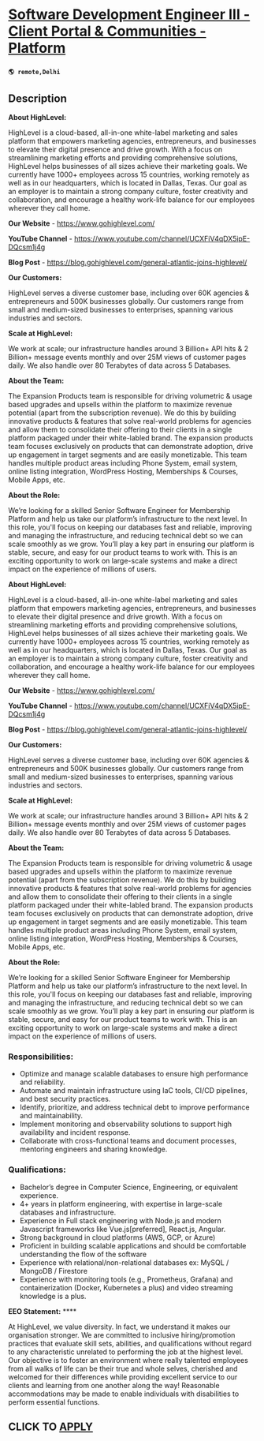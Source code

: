 # [Software Development Engineer III - Client Portal & Communities - Platform](https://www.remotewlb.com/apply/software-development-engineer-iii-client-portal-communities-platform)  
###  
#### `🌎 remote,Delhi`  

## Description

 **About HighLevel:**

HighLevel is a cloud-based, all-in-one white-label marketing and sales platform that empowers marketing agencies, entrepreneurs, and businesses to elevate their digital presence and drive growth. With a focus on streamlining marketing efforts and providing comprehensive solutions, HighLevel helps businesses of all sizes achieve their marketing goals. We currently have 1000+ employees across 15 countries, working remotely as well as in our headquarters, which is located in Dallas, Texas. Our goal as an employer is to maintain a strong company culture, foster creativity and collaboration, and encourage a healthy work-life balance for our employees wherever they call home.

  

 **Our Website** - https://www.gohighlevel.com/

 **YouTube Channel** - https://www.youtube.com/channel/UCXFiV4qDX5ipE-DQcsm1j4g

 **Blog Post** - https://blog.gohighlevel.com/general-atlantic-joins-highlevel/

  

 **Our Customers:**

HighLevel serves a diverse customer base, including over 60K agencies & entrepreneurs and 500K businesses globally. Our customers range from small and medium-sized businesses to enterprises, spanning various industries and sectors.

  

 **Scale at HighLevel:**

We work at scale; our infrastructure handles around 3 Billion+ API hits & 2 Billion+ message events monthly and over 25M views of customer pages daily. We also handle over 80 Terabytes of data across 5 Databases.

  

 **About the Team:**

The Expansion Products team is responsible for driving volumetric & usage based upgrades and upsells within the platform to maximize revenue potential (apart from the subscription revenue). We do this by building innovative products & features that solve real-world problems for agencies and allow them to consolidate their offering to their clients in a single platform packaged under their white-labled brand. The expansion products team focuses exclusively on products that can demonstrate adoption, drive up engagement in target segments and are easily monetizable. This team handles multiple product areas including Phone System, email system, online listing integration, WordPress Hosting, Memberships & Courses, Mobile Apps, etc.

  

 **About the Role:**

We’re looking for a skilled Senior Software Engineer for Membership Platform and help us take our platform’s infrastructure to the next level. In this role, you'll focus on keeping our databases fast and reliable, improving and managing the infrastructure, and reducing technical debt so we can scale smoothly as we grow. You’ll play a key part in ensuring our platform is stable, secure, and easy for our product teams to work with. This is an exciting opportunity to work on large-scale systems and make a direct impact on the experience of millions of users.

  

 **About HighLevel:**

HighLevel is a cloud-based, all-in-one white-label marketing and sales platform that empowers marketing agencies, entrepreneurs, and businesses to elevate their digital presence and drive growth. With a focus on streamlining marketing efforts and providing comprehensive solutions, HighLevel helps businesses of all sizes achieve their marketing goals. We currently have 1000+ employees across 15 countries, working remotely as well as in our headquarters, which is located in Dallas, Texas. Our goal as an employer is to maintain a strong company culture, foster creativity and collaboration, and encourage a healthy work-life balance for our employees wherever they call home.

  

 **Our Website** - https://www.gohighlevel.com/

 **YouTube Channel** - https://www.youtube.com/channel/UCXFiV4qDX5ipE-DQcsm1j4g

 **Blog Post** - https://blog.gohighlevel.com/general-atlantic-joins-highlevel/

  

 **Our Customers:**

HighLevel serves a diverse customer base, including over 60K agencies & entrepreneurs and 500K businesses globally. Our customers range from small and medium-sized businesses to enterprises, spanning various industries and sectors.

  

 **Scale at HighLevel:**

We work at scale; our infrastructure handles around 3 Billion+ API hits & 2 Billion+ message events monthly and over 25M views of customer pages daily. We also handle over 80 Terabytes of data across 5 Databases.

  

 **About the Team:**

The Expansion Products team is responsible for driving volumetric & usage based upgrades and upsells within the platform to maximize revenue potential (apart from the subscription revenue). We do this by building innovative products & features that solve real-world problems for agencies and allow them to consolidate their offering to their clients in a single platform packaged under their white-labled brand. The expansion products team focuses exclusively on products that can demonstrate adoption, drive up engagement in target segments and are easily monetizable. This team handles multiple product areas including Phone System, email system, online listing integration, WordPress Hosting, Memberships & Courses, Mobile Apps, etc.

  

 **About the Role:**

We’re looking for a skilled Senior Software Engineer for Membership Platform and help us take our platform’s infrastructure to the next level. In this role, you'll focus on keeping our databases fast and reliable, improving and managing the infrastructure, and reducing technical debt so we can scale smoothly as we grow. You’ll play a key part in ensuring our platform is stable, secure, and easy for our product teams to work with. This is an exciting opportunity to work on large-scale systems and make a direct impact on the experience of millions of users.

  

### Responsibilities:

* Optimize and manage scalable databases to ensure high performance and reliability.
* Automate and maintain infrastructure using IaC tools, CI/CD pipelines, and best security practices.
* Identify, prioritize, and address technical debt to improve performance and maintainability.
* Implement monitoring and observability solutions to support high availability and incident response.
* Collaborate with cross-functional teams and document processes, mentoring engineers and sharing knowledge.

  

  

### Qualifications:

* Bachelor’s degree in Computer Science, Engineering, or equivalent experience.
* 4+ years in platform engineering, with expertise in large-scale databases and infrastructure.
* Experience in Full stack engineering with Node.js and modern Javascript frameworks like Vue.js[preferred], React.js, Angular.
* Strong background in cloud platforms (AWS, GCP, or Azure)
* Proficient in building scalable applications and should be comfortable understanding the flow of the software
* Experience with relational/non-relational databases ex: MySQL / MongoDB / Firestore
* Experience with monitoring tools (e.g., Prometheus, Grafana) and containerization (Docker, Kubernetes a plus) and video streaming knowledge is a plus.

  

 **EEO Statement:** ****

At HighLevel, we value diversity. In fact, we understand it makes our organisation stronger. We are committed to inclusive hiring/promotion practices that evaluate skill sets, abilities, and qualifications without regard to any characteristic unrelated to performing the job at the highest level. Our objective is to foster an environment where really talented employees from all walks of life can be their true and whole selves, cherished and welcomed for their differences while providing excellent service to our clients and learning from one another along the way! Reasonable accommodations may be made to enable individuals with disabilities to perform essential functions.

  
## CLICK TO [APPLY](https://www.remotewlb.com/apply/software-development-engineer-iii-client-portal-communities-platform)

